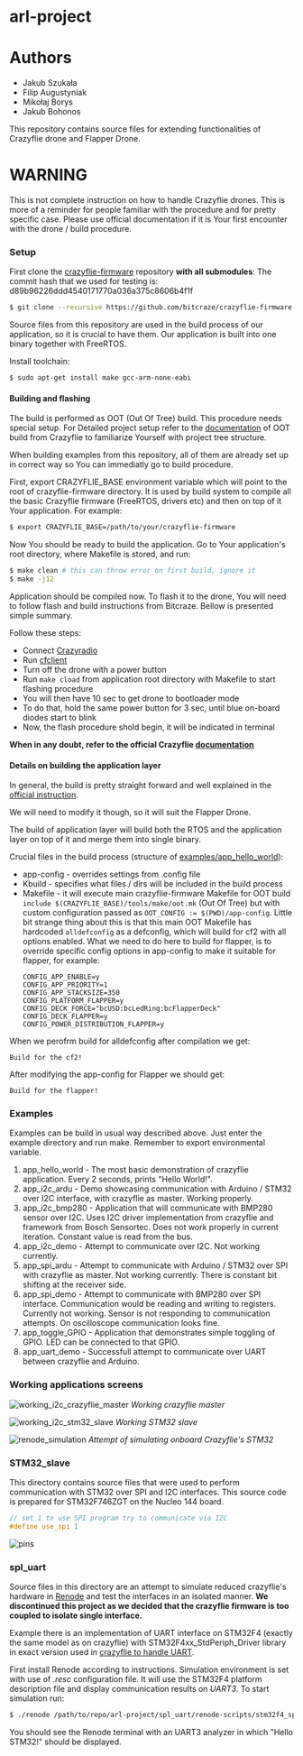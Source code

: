 # arl-project

# Authors

* Jakub Szukała
* Filip Augustyniak
* Mikołaj Borys
* Jakub Bohonos

This repository contains source files for extending functionalities of Crazyflie
drone and Flapper Drone.

# WARNING

This is not complete instruction on how to handle Crazyflie drones. This is more
of a reminder for people familiar with the procedure and for pretty specific case.
Please use official documentation if it is Your first encounter with the
drone / build procedure.

### Setup

First clone the [crazyflie-firmware](https://github.com/bitcraze/crazyflie-firmware) repository **with all submodules**:
The commit hash that we used for testing is: d89b96226ddd4540171770a036a375c8606b4f1f

```bash
$ git clone --recursive https://github.com/bitcraze/crazyflie-firmware.git
```
Source files from this repository are used in the build process of our application,
so it is crucial to have them. Our application is built into one binary together
with FreeRTOS.

Install toolchain:

```bash
$ sudo apt-get install make gcc-arm-none-eabi
```

#### Building and flashing

The build is performed as OOT (Out Of Tree) build. This procedure needs special
setup. For Detailed project setup refer to the
[documentation](https://www.bitcraze.io/documentation/repository/crazyflie-firmware/master/userguides/app_layer/)
of OOT build from Crazyflie to familiarize Yourself with project tree structure.

When building examples from this repository, all of them are already set up in
correct way so You can immediatly go to build procedure.

First, export CRAZYFLIE\_BASE environment variable which will point to the root
of crazyflie-firmware directory. It is used by build system to compile all the
basic Crazyflie firmware (FreeRTOS, drivers etc) and then on top of it Your
application. For example:

```bash
$ export CRAZYFLIE_BASE=/path/to/your/crazyflie-firmware
```

Now You should be ready to build the application. Go to Your application's root
directory, where Makefile is stored, and run:

```bash
$ make clean # this can throw error on first build, ignore it
$ make -j12
```

Application should be compiled now. To flash it to the drone, You will need to follow
flash and build instructions from Bitcraze. Bellow is presented simple summary.

Follow these steps:
* Connect [Crazyradio](https://www.bitcraze.io/products/crazyradio-pa/)
* Run [cfclient](https://www.bitcraze.io/documentation/repository/crazyflie-clients-python/master/userguides/userguide_client/)
* Turn off the drone with a power button
* Run `make cload` from application root directory with Makefile to start flashing procedure
* You will then have 10 sec to get drone to bootloader mode
* To do that, hold the same power button for 3 sec, until blue on-board diodes start to blink
* Now, the flash procedure shold begin, it will be indicated in terminal

**When in any doubt, refer to the official Crazyflie [documentation](https://www.bitcraze.io/documentation/repository/crazyflie-firmware/master/building-and-flashing/build/)**

#### Details on building the application layer

In general, the build is pretty straight forward and well explained in the
[official instruction](https://www.bitcraze.io/documentation/repository/crazyflie-firmware/master/userguides/app_layer/).

We will need to modify it though, so it will suit the Flapper Drone.

The build of application layer will build both the RTOS and the application layer
on top of it and merge them into single binary.

Crucial files in the build process (structure of [examples/app_hello_world](https://github.com/bitcraze/crazyflie-firmware/tree/master/examples/app_hello_world)):
* app-config - overrides settings from .config file
* Kbuild - specifies what files / dirs will be included in the build process
* Makefile - it will execute main crazyflie-firmware Makefile for OOT build `include $(CRAZYFLIE_BASE)/tools/make/oot.mk` (Out Of Tree) but with custom configuration passed as
`OOT_CONFIG := $(PWD)/app-config`. Little bit strange thing about this is that this main OOT Makefile has hardcoded `alldefconfig` as a defconfig, which will build for cf2 with all options enabled. What we need to do here to build for flapper, is to override specific config options in app-config to make it suitable for flapper, for example:
    ```
    CONFIG_APP_ENABLE=y
    CONFIG_APP_PRIORITY=1
    CONFIG_APP_STACKSIZE=350
    CONFIG_PLATFORM_FLAPPER=y
    CONFIG_DECK_FORCE="bcUSD:bcLedRing:bcFlapperDeck"
    CONFIG_DECK_FLAPPER=y
    CONFIG_POWER_DISTRIBUTION_FLAPPER=y
    ```
When we perofrm build for alldefconfig after compilation we get:
```
Build for the cf2!
```

After modifying the app-config for Flapper we should get:
```
Build for the flapper!
```

### Examples

Examples can be build in usual way described above. Just enter the example
directory and run make. Remember to export environmental variable.

1. app\_hello\_world - The most basic demonstration of crazyflie application. Every 2 seconds, prints "Hello World!".
2. app\_i2c\_ardu - Demo showcasing communication with Arduino / STM32 over I2C interface, with crazyflie as master. Working properly.
3. app\_i2c\_bmp280 - Application that will communicate with BMP280 sensor over I2C. Uses I2C driver implementation from crazyflie and framework from Bosch Sensortec. Does not work properly in current iteration. Constant value is read from the bus.
4. app\_i2c\_demo - Attempt to communicate over I2C. Not working currently.
5. app\_spi\_ardu - Attempt to communicate with Arduino / STM32 over SPI with crazyflie as master. Not working currently. There is constant bit shifting at the receiver side.
6. app\_spi\_demo - Attempt to communicate with BMP280 over SPI interface. Communication would be reading and writing to registers. Currently not working. Sensor is not responding to communication attempts. On oscilloscope communication looks fine.
7. app\_toggle\_GPIO - Application that demonstrates simple toggling of GPIO. LED can be connected to that GPIO.
8. app\_uart\_demo - Successfull attempt to communicate over UART between crazyflie and Arduino.

### Working applications screens

![working_i2c_crazyflie_master](images/working_i2c_crazyflie_master.png)
*Working crazyflie master*

![working_i2c_stm32_slave](images/working_i2c_stm32_slave.png)
*Working STM32 slave*

![renode_simulation](images/renode_simulation.png)
*Attempt of simulating onboard Crazyflie's STM32*

### STM32\_slave

This directory contains source files that were used to perform communication with STM32 over SPI and I2C interfaces. This source code is prepared for STM32F746ZGT on the Nucleo 144 board.
```c
// set 1 to use SPI program try to communicate via I2C
#define use_spi 1
```
![pins](arl-project/images/arl_pro_pins.png)
### spl\_uart

Source files in this directory are an attempt to simulate reduced crazyflie's
hardware in [Renode](https://github.com/renode/renode) and test the interfaces
in an isolated manner. **We discontinued this project as we decided that the
crazyflie firmware is too coupled to isolate single interface.**

Example there is an implementation of UART interface on
STM32F4 (exactly the same model as on crazyflie) with STM32F4xx\_StdPeriph\_Driver
library in exact version used in [crazyflie to handle UART](https://github.com/bitcraze/crazyflie-firmware/tree/master/src/lib/STM32F4xx_StdPeriph_Driver).

First install Renode according to instructions. Simulation environment is set
with use of *.resc* configuration file. It will use the STM32F4 platform
description file and display communication results on *UART3*. To start simulation
run:

```bash
$ ./renode /path/to/repo/arl-project/spl_uart/renode-scripts/stm32f4_spl_uart.resc
```

You should see the Renode terminal with an UART3 analyzer in which "Hello
STM32!" should be displayed.
